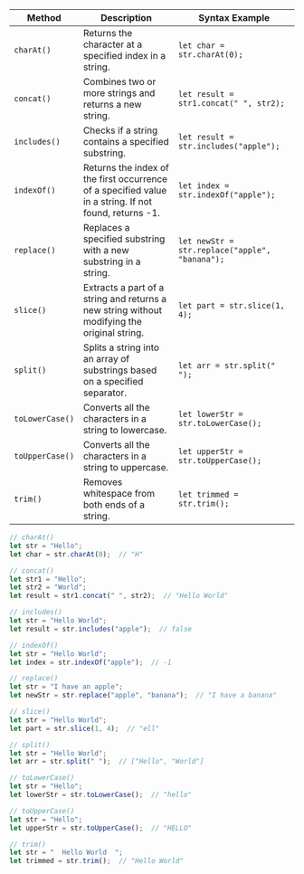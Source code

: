 | Method          | Description                                                                                           | Syntax Example                                 |
| --------------- | ----------------------------------------------------------------------------------------------------- | ---------------------------------------------- |
| `charAt()`      | Returns the character at a specified index in a string.                                               | `let char = str.charAt(0);`                    |
| `concat()`      | Combines two or more strings and returns a new string.                                                | `let result = str1.concat(" ", str2);`         |
| `includes()`    | Checks if a string contains a specified substring.                                                    | `let result = str.includes("apple");`          |
| `indexOf()`     | Returns the index of the first occurrence of a specified value in a string. If not found, returns -1. | `let index = str.indexOf("apple");`            |
| `replace()`     | Replaces a specified substring with a new substring in a string.                                      | `let newStr = str.replace("apple", "banana");` |
| `slice()`       | Extracts a part of a string and returns a new string without modifying the original string.           | `let part = str.slice(1, 4);`                  |
| `split()`       | Splits a string into an array of substrings based on a specified separator.                           | `let arr = str.split(" ");`                    |
| `toLowerCase()` | Converts all the characters in a string to lowercase.                                                 | `let lowerStr = str.toLowerCase();`            |
| `toUpperCase()` | Converts all the characters in a string to uppercase.                                                 | `let upperStr = str.toUpperCase();`            |
| `trim()`        | Removes whitespace from both ends of a string.                                                        | `let trimmed = str.trim();`                    |
```js
// charAt()
let str = "Hello";
let char = str.charAt(0);  // "H"

// concat()
let str1 = "Hello";
let str2 = "World";
let result = str1.concat(" ", str2);  // "Hello World"

// includes()
let str = "Hello World";
let result = str.includes("apple");  // false

// indexOf()
let str = "Hello World";
let index = str.indexOf("apple");  // -1

// replace()
let str = "I have an apple";
let newStr = str.replace("apple", "banana");  // "I have a banana"

// slice()
let str = "Hello World";
let part = str.slice(1, 4);  // "ell"

// split()
let str = "Hello World";
let arr = str.split(" ");  // ["Hello", "World"]

// toLowerCase()
let str = "Hello";
let lowerStr = str.toLowerCase();  // "hello"

// toUpperCase()
let str = "Hello";
let upperStr = str.toUpperCase();  // "HELLO"

// trim()
let str = "  Hello World  ";
let trimmed = str.trim();  // "Hello World"

```